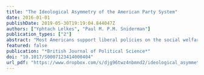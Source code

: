 ```yaml
---
title: "The Ideological Asymmetry of the American Party System"
date: 2016-01-01
publishDate: 2019-05-30T19:19:04.844047Z
authors: ["Yphtach Lelkes", "Paul M. P.M. Sniderman"]
publication_types: ["2"]
abstract: "Most Americans support liberal policies on the social welfare agenda, the dominant policy cleavage in American politics. Yet a striking feature of the US party system is its tendency to equilibrium. How, then, does the Republican Party minimize defection on the social welfare agenda? The results of this study illustrate a deep ideological asymmetry between the parties. Republican identifiers are ideologically aware and oriented to a degree that far exceeds their Democratic counterparts. Our investigation, which utilizes cross-sectional, longitudinal and experimental data, demonstrates the role of ideological awareness and involvement in the Republicans' ability to maintain the backing of their supporters even on issues on which the position of the Democratic Party is widely popular. It also exposes two mechanisms, party branding and the use of the status quo as a focal point, that Democrats use to retain or rally support for issues on the social welfare agenda on which the Republican Party's position is widely popular."
featured: false
publication: "*British Journal of Political Science*"
doi: "10.1017/S0007123414000404"
url_pdf: "https://www.dropbox.com/s/djg96twz4nbmnd2/ideological_asymmetry_of_the_american_party_system.pdf?dl=1"
---
```


